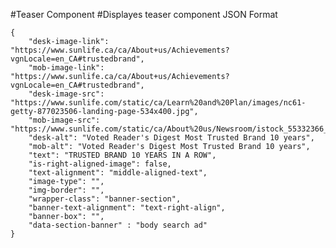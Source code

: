 #Teaser Component
#Displayes teaser component
JSON Format
```
{
    "desk-image-link": "https://www.sunlife.ca/ca/About+us/Achievements?vgnLocale=en_CA#trustedbrand",
    "mob-image-link": "https://www.sunlife.ca/ca/About+us/Achievements?vgnLocale=en_CA#trustedbrand",
    "desk-image-src": "https://www.sunlife.com/static/ca/Learn%20and%20Plan/images/nc61-getty-877023506-landing-page-534x400.jpg",
    "mob-image-src": "https://www.sunlife.com/static/ca/About%20us/Newsroom/istock_55332366_thb_u_newsroom_220x220.jpg",
    "desk-alt": "Voted Reader's Digest Most Trusted Brand 10 years",
    "mob-alt": "Voted Reader's Digest Most Trusted Brand 10 years",
    "text": "TRUSTED BRAND 10 YEARS IN A ROW",
    "is-right-aligned-image": false,
    "text-alignment": "middle-aligned-text",
    "image-type": "",
    "img-border": "",
    "wrapper-class": "banner-section",
    "banner-text-alignment": "text-right-align",
    "banner-box": "",
    "data-section-banner" : "body search ad"
}
```
<!-- "text-alignment": middle-aligned-text (if vertically middle aligned) / bottom-aligned-text (if text is placed below the image)-->
<!-- "image-type": "circular-image" & "circle-220-desktop" & "circle-150-mobile" (if circular image required. Else keep it blank) -->
<!-- "img-border": "round-border" (if border required. Else keep it blank) -->
<!-- "wrapper-class": "banner-section"/"editorial-hero-banner" (if banner, else keep it blank) -->
<!-- "banner-text-alignment": "text-left-align", "text-right-align", "text-center-align" -->
<!-- "banner-box": "white-box" (if box required. else keep blank) -->
<!-- when "wrapper-class": "banner-section" then mark  "is-right-aligned-image": false-->

<!-- /static/ca/Learn%20and%20Plan/images/nc61-getty-877023506-landing-page-534x400.jpg" -->
<!-- /static/ca/About%20us/Donations%20and%20sponsorships/my_caring_company_thb_u_220x220.png -->
<!-- /static/ca/About%20us/Donations%20and%20sponsorships/Sponsorships/toronto_raptors_logo_thb_u_sponsorships_220x220.png -->
<!-- /static/ca/About%20us/Newsroom/istock_55332366_thb_u_newsroom_220x220.jpg -->
